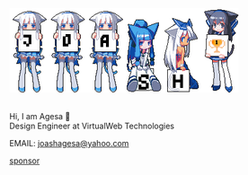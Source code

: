 <img src="https://github.com/Jace254/Jace254/blob/main/Github%20Cheersquad.png"/>
<br>
<br>

Hi, I am Agesa 👋<br>
Design Engineer at VirtualWeb Technologies

EMAIL: <a href="mailto:joashagesa@yahoo.com">joashagesa@yahoo.com</a>

[sponsor](https://github.com/sponsors/Jace254)

